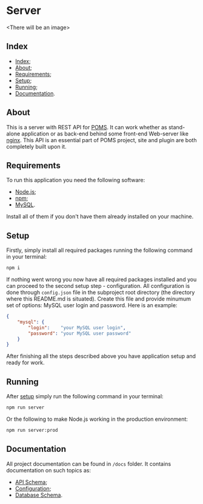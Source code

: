 # Server

\<There will be an image>

## Index

- [Index](#index);
- [About](#about);
- [Requirements](#requirements);
- [Setup](#setup);
- [Running](#running);
- [Documentation](#documentation).

## About

This is a server with REST API for [POMS](../README.md). It can work whether as stand-alone
application or as back-end behind some front-end Web-server like [nginx](https://nginx.org/).
This API is an essential part of POMS project, site and plugin are both completely built upon it.

## Requirements

To run this application you need the following software:

- [Node.js](https://nodejs.org/);
- [npm](https://www.npmjs.com/);
- [MySQL](https://www.mysql.com/).

Install all of them if you don't have them already installed on your machine.

## Setup

Firstly, simply install all required packages running the following command
in your terminal:

```sh
npm i
```

If nothing went wrong you now have all required packages installed and you can
proceed to the second setup step - configuration. All configuration is done
through `config.json` file in the subproject root directory (the directory where
this README.md is situated). Create this file and provide minumum set of options:
MySQL user login and password. Here is an example:

```json
{
    "mysql": {
        "login":    "your MySQL user login",
        "password": "your MySQL user password"
    }
}
```

After finishing all the steps described above you have application setup and ready for work.

## Running

After [setup](#setup) simply run the following command in your terminal:

```sh
npm run server
```

Or the following to make Node.js working in the production environment:

```sh
npm run server:prod
```

## Documentation

All project documentation can be found in `/docs` folder. It contains documentation
on such topics as:

- [API Schema](./docs/api-schema.md);
- [Configuration](./docs/config.md);
- [Database Schema](./docs/db-schema.md).

